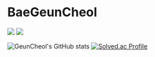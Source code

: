 <!--### Hi there 👋 -->

# BaeGeunCheol

<img src="https://img.shields.io/badge/-239DFF?style=flat&logo=C&logoColor=white"/>
<img src="https://img.shields.io/badge/C++-Solutions-blue.svg?style=flat&logo=c%2B%2B" />

![GeunCheol's GitHub stats](https://github-readme-stats.vercel.app/api?username=rmscjf2002&show_icons=true&theme=radical)
[![Solved.ac Profile](http://mazassumnida.wtf/api/v2/generate_badge?boj={soong2002})](https://solved.ac/{soong2002})

<!--
**rmscjf2002/rmscjf2002** is a ✨ _special_ ✨ repository because its `README.md` (this file) appears on your GitHub profile.

Here are some ideas to get you started:

- 🔭 I’m currently working on ...
- 🌱 I’m currently learning ...
- 👯 I’m looking to collaborate on ...
- 🤔 I’m looking for help with ...
- 💬 Ask me about ...
- 📫 How to reach me: ...
- 😄 Pronouns: ...
- ⚡ Fun fact: ...
-->
